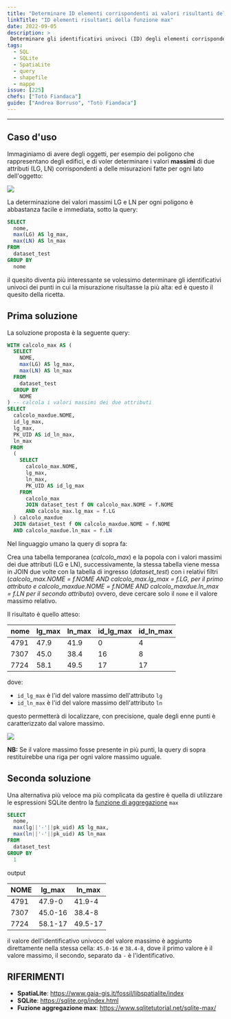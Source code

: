 ```yaml
---
title: "Determinare ID elementi corrispondenti ai valori risultanti della funzione di aggregazione max"
linkTitle: "ID elementi risultanti della funzione max"
date: 2022-09-05
description: >
 Determinare gli identificativi univoci (ID) degli elementi corrispondenti ai valori risultanti della funzione di aggregazione max.
tags:
  - SQL
  - SQLite
  - SpatiaLite
  - query
  - shapefile
  - mappe
issue: [225]
chefs: ["Totò Fiandaca"]
guide: ["Andrea Borruso", "Totò Fiandaca"]
---
```


---

## Caso d'uso

Immaginiamo di avere degli oggetti, per esempio dei poligono che rappresentano degli edifici, e di voler determinare i valori **massimi** di due attributi (LG, LN) corrispondenti a delle misurazioni fatte per ogni lato dell'oggetto:

![](https://user-images.githubusercontent.com/7631137/188593848-b12deff9-70ed-4e21-b897-a4eca6302fe5.png)

La determinazione dei valori massimi LG e LN per ogni poligono è abbastanza facile e immediata, sotto la query:

```sql
SELECT
  nome,
  max(LG) AS lg_max,
  max(LN) AS ln_max
FROM
  dataset_test
GROUP BY
  nome
  ```

il quesito diventa più interessante se volessimo determinare gli identificativi univoci dei punti in cui la misurazione risultasse la più alta: ed è questo il quesito della ricetta.

## Prima soluzione

La soluzione proposta è la seguente query:

```sql
WITH calcolo_max AS (
  SELECT
    NOME,
    max(LG) AS lg_max,
    max(LN) AS ln_max
  FROM
    dataset_test
  GROUP BY
    NOME
) -- calcola i valori massimi dei due attributi
SELECT
  calcolo_maxdue.NOME,
  id_lg_max,
  lg_max,
  PK_UID AS id_ln_max,
  ln_max
 FROM
  (
    SELECT
      calcolo_max.NOME,
      lg_max,
      ln_max,
      PK_UID AS id_lg_max
    FROM
      calcolo_max
      JOIN dataset_test f ON calcolo_max.NOME = f.NOME
      AND calcolo_max.lg_max = f.LG
  ) calcolo_maxdue
  JOIN dataset_test f ON calcolo_maxdue.NOME = f.NOME
  AND calcolo_maxdue.ln_max = f.LN
```

Nel linguaggio umano la query di sopra fa:

Crea una tabella temporanea (_calcolo_max_) e la popola con i valori massimi dei due attributi (LG e LN), successivamente, la stessa tabella viene messa in JOIN due volte con la tabella di ingresso (_dataset_test_) con i relativi filtri (_calcolo_max.NOME = f.NOME AND calcolo_max.lg_max = f.LG, per il primo attributo e calcolo_maxdue.NOME = f.NOME AND calcolo_maxdue.ln_max = f.LN per il secondo attributo_) ovvero, deve cercare solo il `nome` e il valore massimo relativo.

Il risultato è quello atteso:

nome|lg_max|ln_max|id_lg_max|id_ln_max
----|------|-----|-----|--------   
4791|47.9|41.9|0|4
7307|45.0|38.4|16|8
7724|58.1|49.5|17|17

dove:

- `id_lg_max` è l'id del valore massimo dell'attributo `lg`
- `id_ln_max` è l'id del valore massimo dell'attributo `ln`

questo permetterà di localizzare, con precisione, quale degli enne punti è caratterizzato dal valore massimo.

![](https://user-images.githubusercontent.com/7631137/188599426-bbfeed08-dc84-424f-ad84-467d00b4b572.png)

**NB:** Se il valore massimo fosse presente in più punti, la query di sopra restituirebbe una riga per ogni valore massimo uguale.

## Seconda soluzione

Una alternativa più veloce ma più complicata da gestire è quella di utilizzare le espressioni SQLite dentro la [funzione di aggregazione](https://www.sqlitetutorial.net/sqlite-max/) `max`

```sql
SELECT
  nome,
  max(lg||'-'||pk_uid) AS lg_max,
  max(ln||'-'||pk_uid) AS ln_max
FROM
  dataset_test
GROUP BY
  1
```

output

NOME|lg_max|ln_max
----|------|-----    
4791|47.9-0|41.9-4
7307|45.0-16|38.4-8
7724|58.1-17|49.5-17

il valore dell'identificativo univoco del valore massimo è aggiunto direttamente nella stessa cella: `45.0-16` e `38.4-8`, dove il primo valore è il valore massimo, il secondo, separato da `-` è l'identificativo.

## RIFERIMENTI

- **SpatiaLite**: <https://www.gaia-gis.it/fossil/libspatialite/index>
- **SQLite**: <https://sqlite.org/index.html>
- **Fuzione aggregazione max**: <https://www.sqlitetutorial.net/sqlite-max/>
